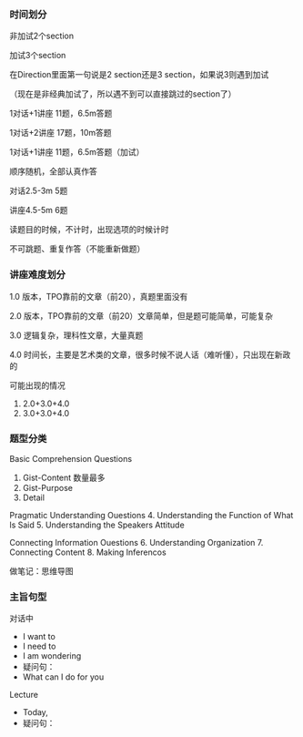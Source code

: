 ### 时间划分

非加试2个section

加试3个section

在Direction里面第一句说是2 section还是3 section，如果说3则遇到加试

（现在是非经典加试了，所以遇不到可以直接跳过的section了）



1对话+1讲座 11题，6.5m答题

1对话+2讲座 17题，10m答题

1对话+1讲座 11题，6.5m答题（加试）

顺序随机，全部认真作答



对话2.5-3m 5题

讲座4.5-5m 6题

读题目的时候，不计时，出现选项的时候计时

不可跳题、重复作答（不能重新做题）



### 讲座难度划分

1.0 版本，TPO靠前的文章（前20），真题里面没有

2.0 版本，TPO靠前的文章（前20）文章简单，但是题可能简单，可能复杂

3.0 逻辑复杂，理科性文章，大量真题

4.0 时间长，主要是艺术类的文章，很多时候不说人话（难听懂），只出现在新政的



可能出现的情况

1. 2.0+3.0+4.0
2. 3.0+3.0+4.0



### 题型分类

Basic Comprehension Questions

1. Gist-Content 数量最多
2. Gist-Purpose
3. Detail

Pragmatic Understanding Ouestions
4. Understanding the Function of What ls Said
5. Understanding the Speakers Attitude

Connecting Information Ouestions
6. Understanding Organization
7. Connecting Content
8. Making Inferencos

做笔记：思维导图



### 主旨句型

对话中

- I want to
- I need to
- I am wondering
- 疑问句：
- What can I do for you

Lecture

- Today, 
- 疑问句：

